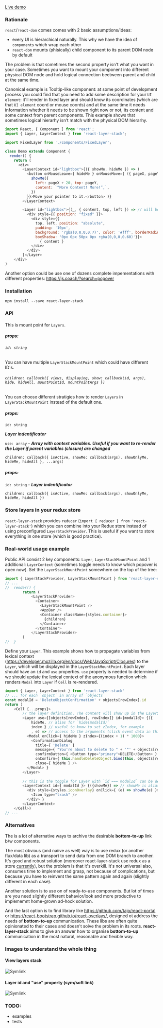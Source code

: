 [Live demo](https://fckt.github.io/react-layer-stack/)

### Rationale
`react`/`react-dom` comes comes with 2 basic assumptions/ideas:
- every UI is hierarchical naturally. This why we have the idea of `components` which wrap each other
- `react-dom` mounts (phisically) child component to its parent DOM node by default

The problem is that sometimes the second property isn't what you want in your case. Sometimes you want to mount your component into different physical DOM node and hold logical connection beetween parent and child at the same time.

Canonical example is Tooltip-like component: at some point of development process you could find that you need to add some description for your `UI element`: it'll render in fixed layer and should know its coordinates (which are that `UI element` coord or mouse coords) and at the same time it needs information whether it needs to be shown right now or not, its content and some context from parent components. This example shows that sometimes logical hierarhy isn't match with the physical DOM hierarhy.

```javascript
import React, { Component } from 'react';
import { Layer, LayerContext } from 'react-layer-stack';

import FixedLayer from './components/FixedLayer';

class Demo extends Component {
  render() {
    return (
      <div>
        <LayerContext id="lightbox">{({ showMe, hideMe }) => (
          <button onMouseLeave={ hideMe } onMouseMove={ ({ pageX, pageY }) => {
            showMe({
              left: pageX + 20, top: pageY,
              content: `“More Content! More!”,`,
            })
          }}>Move your pointer to it.</button> )}
        </LayerContext>

        <Layer id="lightbox">{(_, { content, top, left }) => // will be redered into <LayerStackMountPoint />
          <div style={{ position: "fixed" }}>
            <div style={{
              top, left, position: "absolute",
              padding: '10px',
              background: 'rgba(0,0,0,0.7)', color: '#fff', borderRadius: '5px',
              boxShadow: '0px 0px 50px 0px rgba(0,0,0,0.60)'}}>
                { content }
            </div>
          </div>
        }</Layer>
    </div>
)
```

Another option could be use one of dozens complete impementations with different properties:
https://js.coach/?search=popover

### Installation
```
npm install --save react-layer-stack
```

### API

#### <LayerStackMountPoint />
This is mount point for `Layers`. 

##### props:
###### `id: string`
You can have multiple `LayerStackMountPoint` which could have different ID's.
###### `children: callback({ views, displaying, show: callback(id, args), hide, hideAll, mountPointId, mountPointArgs })`
You can choose different stratigies how to render `Layers` in `LayerStackMountPoint` instead of the default one.

#### <Layer />
##### props:
`id: string`

***Layer indentificator***

`use: array` - ***Array with context variables. Useful if you want to re-render the Layer if parent variables (closure) are changed***

`children: callback({ isActive, showMe: callback(args), showOnlyMe, hideMe, hideAll }, ...args)`

#### <LayerContext />
##### props:
`id: string` - ***Layer indentificator***

`children: callback({ isActive, showMe: callback(args), showOnlyMe, hideMe, hideAll })`


### Store layers in your redux store

`react-layer-stack` provides `reducer` (`import { reducer } from 'react-layer-stack'`) which you can combine into your Redux store instead of using preconfigured `LayerStackProvider`. This is useful if you want to store everything in one store (which is good practice).

### Real-world usage example

Public API consist 2 key components: `Layer`, `LayerStackMountPoint` and 1 additional: `LayerContext` (sometimes toggle needs to know which popover is open now).
Set the `LayerStackMountPoint` somewhere on the top of the tree:

```javascript
import { LayerStackProvider, LayerStackMountPoint } from 'react-layer-stack'
// ...
//  render() {
        return (
            <LayerStackProvider>
              <Container>
                <LayerStackMountPoint />
                <AppBar />
                <Container className={styles.container}>
                  {children}
                </Container>
              </Container>
            </LayerStackProvider>
        )
//  }
```

Define your `Layer`. This example shows how to propagate variables from lexical context (https://developer.mozilla.org/en/docs/Web/JavaScript/Closures) to the `Layer`, which will be displayed in the `LayerStackMountPoint`. Each layer should have an `id` and `use` properties. `use` property is needed to determine if we should update the lexical context of the anonymous function which renders `Modal` into `Layer` if `Cell` is re-rendered.

```javascript
import { Layer, LayerContext } from 'react-layer-stack'
// ... for each `object` in array of `objects`
const modalId = 'DeleteObjectConfirmation' + objects[rowIndex].id
return (
    <Cell {...props}>
        // the layer definition. The content will show up in the LayerStackMountPoint when `show(modalId)` be fired in LayerContext
        <Layer use={[objects[rowIndex], rowIndex]} id={modalId}> {({
            hideMe, // alias for `hide(modalId)`
            index } // useful to know to set zIndex, for example
            , e) => // access to the arguments (click event data in this example)
          <Modal onClick={ hideMe } zIndex={(index + 1) * 1000}>
            <ConfirmationDialog
              title={ 'Delete' }
              message={ "You're about to delete to " + '"' + objects[rowIndex].name + '"' }
              confirmButton={ <Button type="primary">DELETE</Button> }
              onConfirm={ this.handleDeleteObject.bind(this, objects[rowIndex].name, hideMe) } // hide after confirmation
              close={ hideMe } />
          </Modal> }
        </Layer>
        
        // this is the toggle for Layer with `id === modalId` can be defined everywhere in the components tree
        <LayerContext id={ modalId }> {({showMe}) => // showMe is alias for `show(modalId)`
          <div style={styles.iconOverlay} onClick={ (e) => showMe(e) }> // additional arguments can be passed (like event)
            <Icon type="trash" />
          </div> }
        </LayerContext>
    </Cell>)
// ...
```

### Alternatives
The is a lot of alternative ways to archive the desirable **bottom-to-up** link b/w components.

The most obvious (and naiive as well) way is to use redux (or another flux/data lib) as a transport to send data from one DOM branch to another. It's good and robust solution (moreover react-layer-stack use redux as a store [currently](https://github.com/fckt/react-layer-stack/blob/master/README.md#one-important-thing-to-know)), but the problem is that it's  overkill. It's not universal also, consumes time to implement and grasp, not because of complications, but because you have to reinvent the same pattern again and again (slightly different in each case).

Another solution is to use on of ready-to-use components. But lot of times are you need slightly different bahavior/look and more productive to implememnt home-grown ad-hock solution.

And the last option is to find library like https://github.com/tajo/react-portal or https://react-bootstrap.github.io/react-overlays/, designed ot address the needs of **bottom-to-up** communication. These libs are often quite opinionated to their cases and doesn't solve the problem in its roots. **react-layer-stack** aims to give an answer how to organise **bottom-to-up** communication in the most natural, reasonable and flexible way.

### Images to understand the whole thing
#### View layers stack
![Symlink](http://cfs6.tistory.com/upload_control/download.blog?fhandle=YmxvZzE1NzczMkBmczYudGlzdG9yeS5jb206L2F0dGFjaC8wLzEzMDAwMDAwMDAyMi5qcGc%3D)

#### Layer id and "use" property (sym/soft link)
![Symlink](http://1.bp.blogspot.com/-gZMz1nF3GC0/UiyehOS_bWI/AAAAAAAABQI/BpYyEtadcEg/s640/profiles1.png)

### TODO:
* examples
* tests
